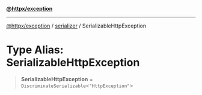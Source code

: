 [**@httpx/exception**](../../README.md)

***

[@httpx/exception](../../README.md) / [serializer](../README.md) / SerializableHttpException

# Type Alias: SerializableHttpException

> **SerializableHttpException** = `DiscriminateSerializable`\<`"HttpException"`\>
